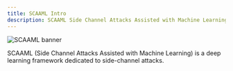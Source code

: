 ```yaml
---
title: SCAAML Intro
description: SCAAML Side Channel Attacks Assisted with Machine Learning
---
```


![SCAAML banner](https://storage.googleapis.com/scaaml-public/visuals/scaaml-banner.png)

SCAAML (Side Channel Attacks Assisted with Machine Learning) is a deep learning
framework dedicated to side-channel attacks.
